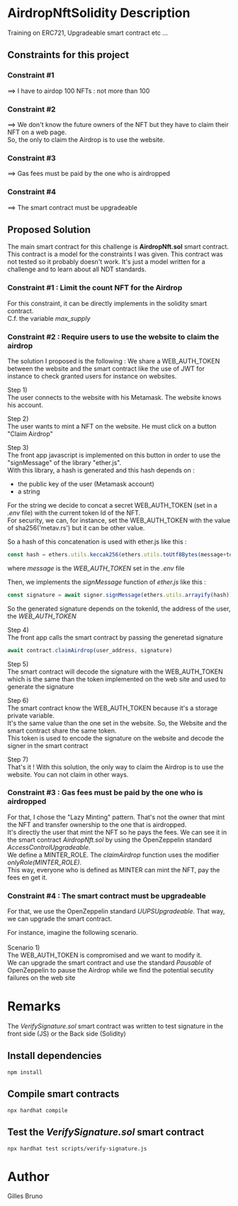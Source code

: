 # AirdropNftSolidity Description
Training on ERC721, Upgradeable smart contract etc ...

## Constraints for this project

 ### Constraint #1 

 ==> I have to airdop 100 NFTs : not more than 100

### Constraint #2

==> We don't know the future owners of the NFT but they have to claim their NFT on a web page. <br>
    So, the only to claim the Airdrop is to use the website.


### Constraint #3

==> Gas fees must be paid by the one who is airdropped 

### Constraint #4

==> The smart contract must be upgradeable




## Proposed Solution
The main smart contract for this challenge is **AirdropNft.sol** smart contract.
This contract is a model for the constraints I was given.
This contract was not tested so it probably doesn't work. 
It's just a model written for a challenge and to learn about all NDT standards.

### Constraint #1 : Limit the count NFT for the Airdrop

For this constraint, it can be directly implements in the solidity smart contract.<br>
C.f. the variable _max_supply_

### Constraint #2 : Require users to use the website to claim the airdrop
The solution I proposed is the following : We share a WEB_AUTH_TOKEN between the website and the smart contract like 
the use of JWT for instance to check granted users for instance on websites.

Step 1) <br>
The user connects to the website with his Metamask.
The website knows his account.

Step 2) <br>
The user wants to mint a NFT on the website. He must click on a button "Claim Airdrop"

Step 3) <br>
The front app javascript is implemented on this button in order to use the "signMessage" of the library "ether.js".<br>
With this library, a hash is generated and this hash depends on : 

 - the public key of the user (Metamask account)
 - a string

 For the string we decide to concat a secret WEB_AUTH_TOKEN (set in a _.env_ file) with the current token Id of the NFT.<br>
 For security, we can, for instance, set the WEB_AUTH_TOKEN with the value of sha256('metav.rs') but it can be other value.

So a hash of this concatenation is used with ether.js like this : 

```js
const hash = ethers.utils.keccak256(ethers.utils.toUtf8Bytes(message+tokenId))
```

where _message_ is the _WEB_AUTH_TOKEN_ set in the _.env_ file

Then, we implements the _signMessage_ function of _ether.js_ like this : 

```js
const signature = await signer.signMessage(ethers.utils.arrayify(hash))
```

So the generated signature depends on the tokenId, the address of the user, the _WEB_AUTH_TOKEN_

Step 4) <br>
The front app calls the smart contract by passing the generetad signature 

```js
await contract.claimAirdrop(user_address, signature)
```

Step 5) <br>
The smart contract will decode the signature with the WEB_AUTH_TOKEN which is the same than the token implemented on the web site and used to generate the signature



Step 6) <br>
The smart contract know the WEB_AUTH_TOKEN because it's a storage private variable. <br>
It's the same value than the one set in the website. So, the Website and the smart contract share the same token.<br>
This token is used to encode the signature on the website and decode the signer in the smart contract

Step 7) <br>
That's it !
With this solution, the only way to claim the Airdrop is to use the website. You can not claim in other ways.




### Constraint #3 : Gas fees must be paid by the one who is airdropped 

For that, I chose the "Lazy Minting" pattern.
That's not the owner that mint the NFT and transfer ownership to the one that is airdropped.<br>
It's directly the user that mint the NFT so he pays the fees.
We can see it in the smart contract _AirdropNft.sol_ by using the OpenZeppelin standard _AccessControlUpgradeable_. <br>
We define a MINTER_ROLE.
The _claimAirdrop_ function uses the modifier _onlyRole(MINTER_ROLE)_. <br>
This way, everyone who is defined as MINTER can mint the NFT, pay the fees en get it.

### Constraint #4 : The smart contract must be upgradeable

For that, we use the OpenZeppelin standard _UUPSUpgradeable_.
That way, we can upgrade the smart contract.

For instance, imagine the following scenario.<br><br>
Scenario 1) <br>
The WEB_AUTH_TOKEN is compromised and we want to modify it.<br>
We can upgrade the smart contract and use the standard _Pausable_ of OpenZeppelin to pause the Airdrop while we find the potential secutity failures on the web site


# Remarks

The _VerifySignature.sol_ smart contract was written to test signature in the front side (JS) 
or the Back side (Solidity)

## Install dependencies

```shell
npm install
```

## Compile smart contracts

```shell
npx hardhat compile
```

## Test the _VerifySignature.sol_ smart contract

```shell
npx hardhat test scripts/verify-signature.js
```

# Author

Gilles Bruno
